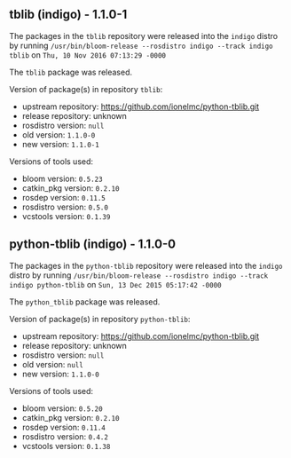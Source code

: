 ## tblib (indigo) - 1.1.0-1

The packages in the `tblib` repository were released into the `indigo` distro by running `/usr/bin/bloom-release --rosdistro indigo --track indigo tblib` on `Thu, 10 Nov 2016 07:13:29 -0000`

The `tblib` package was released.

Version of package(s) in repository `tblib`:

- upstream repository: https://github.com/ionelmc/python-tblib.git
- release repository: unknown
- rosdistro version: `null`
- old version: `1.1.0-0`
- new version: `1.1.0-1`

Versions of tools used:

- bloom version: `0.5.23`
- catkin_pkg version: `0.2.10`
- rosdep version: `0.11.5`
- rosdistro version: `0.5.0`
- vcstools version: `0.1.39`


## python-tblib (indigo) - 1.1.0-0

The packages in the `python-tblib` repository were released into the `indigo` distro by running `/usr/bin/bloom-release --rosdistro indigo --track indigo python-tblib` on `Sun, 13 Dec 2015 05:17:42 -0000`

The `python_tblib` package was released.

Version of package(s) in repository `python-tblib`:
- upstream repository: https://github.com/ionelmc/python-tblib.git
- release repository: unknown
- rosdistro version: `null`
- old version: `null`
- new version: `1.1.0-0`

Versions of tools used:
- bloom version: `0.5.20`
- catkin_pkg version: `0.2.10`
- rosdep version: `0.11.4`
- rosdistro version: `0.4.2`
- vcstools version: `0.1.38`


